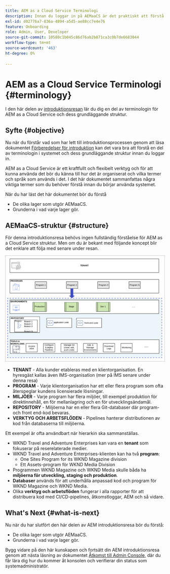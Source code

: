 ```yaml
---
title: AEM as a Cloud Service Terminologi
description: Innan du loggar in på AEMaaCS är det praktiskt att förstå en del av terminologin i systemet och dess grundläggande struktur.
exl-id: d02776a7-836a-4894-a5d5-ae88cc7e4e76
feature: Onboarding
role: Admin, User, Developer
source-git-commit: 10580c1b045c86d76ab2b871ca3c0b7de6683044
workflow-type: tm+mt
source-wordcount: '463'
ht-degree: 0%

---
```


# AEM as a Cloud Service Terminologi {#terminology}

I den här delen av [introduktionsresan](overview.md) lär du dig en del av terminologin för AEM as a Cloud Service och dess grundläggande struktur.

## Syfte {#objective}

Nu när du förstår vad som har lett till introduktionsprocessen genom att läsa dokumentet [Förberedelser för introduktion](preparation.md) kan det vara bra att förstå en del av terminologin i systemet och dess grundläggande struktur innan du loggar in.

AEM as a Cloud Service är ett kraftfullt och flexibelt verktyg och för att kunna använda det bör du känna till hur det är organiserat och vilka termer och språk som används i det. I det här dokumentet sammanfattas några viktiga termer som du behöver förstå innan du börjar använda systemet.

När du har läst det här dokumentet bör du förstå

* De olika lager som utgör AEMaaCS.
* Grunderna i vad varje lager gör.

## AEMaaCS-struktur {#structure}

För denna introduktionsresa behövs ingen fullständig förståelse för AEM as a Cloud Service struktur. Men om du är bekant med följande koncept blir det enklare att följa med senare under resan.

![Cloud Manager-struktur](/help/journey-sites/quick-site/assets/cloud-manager-structure.png)

* **TENANT** - Alla kunder etableras med en klientorganisation. En hyresgäst kallas även IMS-organisation (mer på IMS senare under denna resa)
* **PROGRAM** - Varje klientorganisation har ett eller flera program som ofta återspeglar kundens licensierade lösningar.
* **MILJÖER** - Varje program har flera miljöer, till exempel produktion för direktinnehåll, en för mellanlagring och en för utvecklingsändamål.
* **REPOSITORY** - Miljöerna har en eller flera Git-databaser där program- och front end-kod bevaras.
* **VERKTYG OCH ARBETSFLÖDEN** - Pipelines hanterar distributionen av kod från databaserna till miljöerna.

Ett exempel är ofta användbart när hierarkin ska sammanställas.

* WKND Travel and Adventure Enterprises kan vara en **tenant** som fokuserar på reserelaterade medier.
* WKND Travel and Adventure Enterprises-klienten kan ha två **program**:
   * One Sites Program for its WKND Magazine division
   * Ett Assets-program för WKND Media Division
* Programmen WKND Magazine och WKND Media skulle båda ha **miljöerna för utveckling, staging och produktion**.
* **Databaser** används för att underhålla anpassad kod och program för WKND Magazine och WKND Media.
* Olika **verktyg och arbetsflöden** fungerar i alla rapporter för att distribuera kod med CI/CD-pipelines, åtkomstloggar, AEM och så vidare.

## What&#39;s Next {#what-is-next}

Nu när du har slutfört den här delen av AEM introduktionsresa bör du förstå:

* De olika lager som utgör AEMaaCS.
* Grunderna i vad varje lager gör.

Bygg vidare på den här kunskapen och fortsätt din AEM introduktionsresa genom att nästa läsning av dokumentet [Åtkomst till Admin Console](admin-console.md), där du får lära dig hur du kommer åt konsolen och verifierar din status som systemadministratör.
